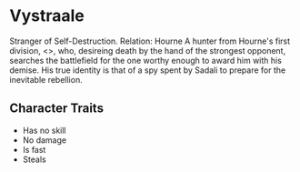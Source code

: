 # Vystraale

Stranger of Self-Destruction. Relation: Hourne
A hunter from Hourne's first division, <<Solidus>>, who, desireing death by the hand of the
strongest opponent, searches the battlefield for the one worthy enough to award him with his demise. 
His true identity is that of a spy spent by Sadali to prepare for the inevitable rebellion.

## Character Traits

* Has no skill
* No damage
* Is fast
* Steals